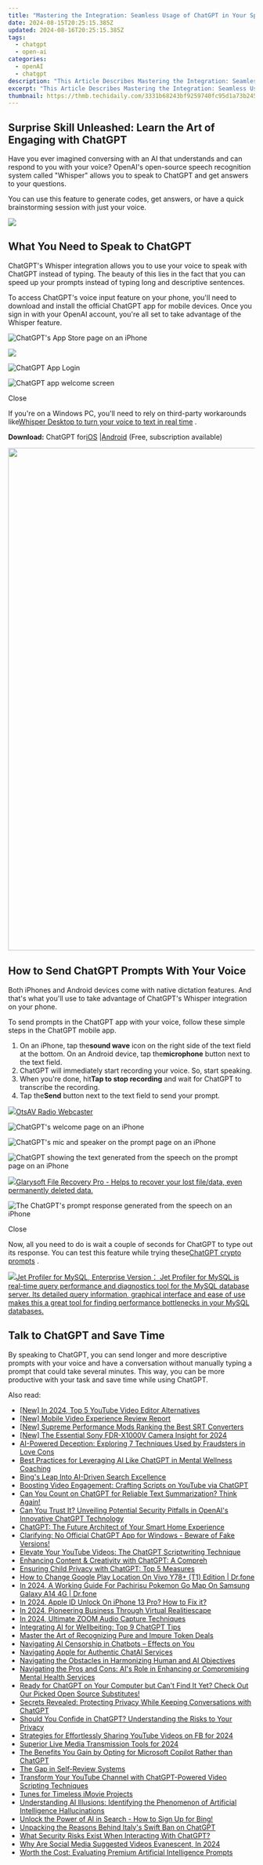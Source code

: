 ```yaml
---
title: "Mastering the Integration: Seamless Usage of ChatGPT in Your Spreadsheets with GPT-4"
date: 2024-08-15T20:25:15.385Z
updated: 2024-08-16T20:25:15.385Z
tags:
  - chatgpt
  - open-ai
categories:
  - openAI
  - chatgpt
description: "This Article Describes Mastering the Integration: Seamless Usage of ChatGPT in Your Spreadsheets with GPT-4"
excerpt: "This Article Describes Mastering the Integration: Seamless Usage of ChatGPT in Your Spreadsheets with GPT-4"
thumbnail: https://thmb.techidaily.com/3331b68243bf9259740fc95d1a73b2453b86dd532a7a2ec26036834e7833dd28.jpg
---
```


## Surprise Skill Unleashed: Learn the Art of Engaging with ChatGPT

 Have you ever imagined conversing with an AI that understands and can respond to you with your voice? OpenAI's open-source speech recognition system called "Whisper" allows you to speak to ChatGPT and get answers to your questions.

 You can use this feature to generate codes, get answers, or have a quick brainstorming session with just your voice.

<!-- affiliate ads begin -->
<a href="https://estore.macxdvd.com/order/checkout.php?PRODS=4526659&QTY=1&AFFILIATE=108875&CART=1"><img src="https://www.macxdvd.com/affiliate/new-banner/vcp-500x500.jpg" border="0"></a>
<!-- affiliate ads end -->
## What You Need to Speak to ChatGPT

 ChatGPT's Whisper integration allows you to use your voice to speak with ChatGPT instead of typing. The beauty of this lies in the fact that you can speed up your prompts instead of typing long and descriptive sentences.

 To access ChatGPT's voice input feature on your phone, you'll need to download and install the official ChatGPT app for mobile devices. Once you sign in with your OpenAI account, you're all set to take advantage of the Whisper feature.

![ChatGPT's App Store page on an iPhone](https://static1.makeuseofimages.com/wordpress/wp-content/uploads/2023/08/chatgpt-s-app-store-page-on-an-iphone.jpg)

<!-- affiliate ads begin -->
<a href="https://store.nero.com/order/checkout.php?PRODS=22889392&QTY=1&AFFILIATE=108875&CART=1"><img src="http://webstatic.nero.com/nero2015-com-wAssets/img/affiliate/media/banner728-90eng.jpg" border="0"></a>
<!-- affiliate ads end -->
![ChatGPT App Login](https://static1.makeuseofimages.com/wordpress/wp-content/uploads/2023/05/chatgpt-app-login.jpg)

![ChatGPT app welcome screen](https://static1.makeuseofimages.com/wordpress/wp-content/uploads/2023/05/chatgpt-app-welcome-screen.jpg)

Close

 If you're on a Windows PC, you'll need to rely on third-party workarounds like[Whisper Desktop to turn your voice to text in real time](https://www.makeuseof.com/windows-whisper-desktop-guide/) .

**Download:** ChatGPT for[iOS](http://apps.apple.com/app/openai-chatgpt/id6448311069) |[Android](https://www.anrdoezrs.net/links/7251228/type/dlg/sid/UUmuoUeUpU2029654/https://play.google.com/store/apps/details?id=com.openai.chatgpt&hl=en&gl=US) (Free, subscription available)

<!-- affiliate ads begin -->
<a href="https://ephamedtechinc.pxf.io/c/5597632/2097466/26400?prodsku=B700" target="_top" id="2097466"><img src="//a.impactradius-go.com/display-ad/26400-2097466" border="0" alt="" width="2048" height="1024"/></a><img height="0" width="0" src="https://imp.pxf.io/i/5597632/2097466/26400" style="position:absolute;visibility:hidden;" border="0" />
<!-- affiliate ads end -->
## How to Send ChatGPT Prompts With Your Voice

 Both iPhones and Android devices come with native dictation features. And that's what you'll use to take advantage of ChatGPT's Whisper integration on your phone.

 To send prompts in the ChatGPT app with your voice, follow these simple steps in the ChatGPT mobile app.

1. On an iPhone, tap the**sound wave** icon on the right side of the text field at the bottom. On an Android device, tap the**microphone** button next to the text field.
2. ChatGPT will immediately start recording your voice. So, start speaking.
3. When you're done, hit**Tap to stop recording** and wait for ChatGPT to transcribe the recording.
4. Tap the**Send** button next to the text field to send your prompt.

<!-- affiliate ads begin -->
<a href="https://otszone.ots7.com/order/checkout.php?PRODS=4713322&QTY=1&AFFILIATE=108875&CART=1"><img src="https://green.ots7.com/screenshots/OtsAV/OtsAVRadio1.90-300x188.jpg" border="0">OtsAV Radio Webcaster</a>
<!-- affiliate ads end -->
![ChatGPT's welcome page on an iPhone](https://static1.makeuseofimages.com/wordpress/wp-content/uploads/2023/09/img_4309.jpg)

![ChatGPT's mic and speaker on the prompt page on an iPhone](https://static1.makeuseofimages.com/wordpress/wp-content/uploads/2023/09/img_4311.jpg)

![ChatGPT showing the text generated from the speech on the prompt page on an iPhone](https://static1.makeuseofimages.com/wordpress/wp-content/uploads/2023/09/img_4313.jpg)

<!-- affiliate ads begin -->
<a href="https://order.glarysoft.com/order/checkout.php?PRODS=35408920&QTY=1&AFFILIATE=108875&CART=1"><img src="https://secure.avangate.com/images/merchant/6734fa703f6633ab896eecbdfad8953a/products/FR-200-1.png" border="0">Glarysoft File Recovery Pro - Helps to recover your lost file/data, even permanently deleted data. </a>
<!-- affiliate ads end -->
![The ChatGPT's prompt response generated from the speech on an iPhone](https://static1.makeuseofimages.com/wordpress/wp-content/uploads/2023/09/img_4314.jpg)

Close

 Now, all you need to do is wait a couple of seconds for ChatGPT to type out its response. You can test this feature while trying these[ChatGPT crypto prompts](https://www.makeuseof.com/the-best-chatgpt-crypto-prompts/) .

<!-- affiliate ads begin -->
<a href="https://secure.2checkout.com/order/checkout.php?PRODS=4576829&QTY=1&AFFILIATE=108875&CART=1"><img src="https://secure.avangate.com/images/merchant/9e740b84bb48a64dde25061566299467/products/copy_1_jp_box_big.png" border="0">Jet Profiler for MySQL, Enterprise Version： Jet Profiler for MySQL is real-time query performance and diagnostics tool for the MySQL database server. Its detailed query information, graphical interface and ease of use makes this a great tool for finding performance bottlenecks in your MySQL databases. </a>
<!-- affiliate ads end -->
## Talk to ChatGPT and Save Time

 By speaking to ChatGPT, you can send longer and more descriptive prompts with your voice and have a conversation without manually typing a prompt that could take several minutes. This way, you can be more productive with your task and save time while using ChatGPT.


<ins class="adsbygoogle"
     style="display:block"
     data-ad-format="autorelaxed"
     data-ad-client="ca-pub-7571918770474297"
     data-ad-slot="1223367746"></ins>



<ins class="adsbygoogle"
     style="display:block"
     data-ad-client="ca-pub-7571918770474297"
     data-ad-slot="8358498916"
     data-ad-format="auto"
     data-full-width-responsive="true"></ins>

<span class="atpl-alsoreadstyle">Also read:</span>
<div><ul>
<li><a href="https://facebook-record-videos.techidaily.com/new-in-2024-top-5-youtube-video-editor-alternatives/"><u>[New] In 2024, Top 5 YouTube Video Editor Alternatives</u></a></li>
<li><a href="https://fox-direct.techidaily.com/new-mobile-video-experience-review-report/"><u>[New] Mobile Video Experience Review Report</u></a></li>
<li><a href="https://some-guidance.techidaily.com/new-supreme-performance-mods-ranking-the-best-srt-converters/"><u>[New] Supreme Performance Mods  Ranking the Best SRT Converters</u></a></li>
<li><a href="https://vp-tips.techidaily.com/new-the-essential-sony-fdr-x1000v-camera-insight-for-2024/"><u>[New] The Essential Sony FDR-X1000V Camera Insight for 2024</u></a></li>
<li><a href="https://tech-hub.techidaily.com/ai-powered-deception-exploring-7-techniques-used-by-fraudsters-in-love-cons/"><u>AI-Powered Deception: Exploring 7 Techniques Used by Fraudsters in Love Cons</u></a></li>
<li><a href="https://tech-hub.techidaily.com/best-practices-for-leveraging-ai-like-chatgpt-in-mental-wellness-coaching/"><u>Best Practices for Leveraging AI Like ChatGPT in Mental Wellness Coaching</u></a></li>
<li><a href="https://tech-hub.techidaily.com/bings-leap-into-ai-driven-search-excellence/"><u>Bing's Leap Into AI-Driven Search Excellence</u></a></li>
<li><a href="https://tech-hub.techidaily.com/boosting-video-engagement-crafting-scripts-on-youtube-via-chatgpt/"><u>Boosting Video Engagement: Crafting Scripts on YouTube via ChatGPT</u></a></li>
<li><a href="https://tech-hub.techidaily.com/can-you-count-on-chatgpt-for-reliable-text-summarization-think-again/"><u>Can You Count on ChatGPT for Reliable Text Summarization? Think Again!</u></a></li>
<li><a href="https://tech-hub.techidaily.com/can-you-trust-it-unveiling-potential-security-pitfalls-in-openais-innovative-chatgpt-technology/"><u>Can You Trust It? Unveiling Potential Security Pitfalls in OpenAI's Innovative ChatGPT Technology</u></a></li>
<li><a href="https://tech-hub.techidaily.com/chatgpt-the-future-architect-of-your-smart-home-experience/"><u>ChatGPT: The Future Architect of Your Smart Home Experience</u></a></li>
<li><a href="https://tech-hub.techidaily.com/clarifying-no-official-chatgpt-app-for-windows-beware-of-fake-versions/"><u>Clarifying: No Official ChatGPT App for Windows - Beware of Fake Versions!</u></a></li>
<li><a href="https://tech-hub.techidaily.com/elevate-your-youtube-videos-the-chatgpt-scriptwriting-technique/"><u>Elevate Your YouTube Videos: The ChatGPT Scriptwriting Technique</u></a></li>
<li><a href="https://tech-hub.techidaily.com/enhancing-content-and-creativity-with-chatgpt-a-compreh/"><u>Enhancing Content & Creativity with ChatGPT: A Compreh</u></a></li>
<li><a href="https://tech-hub.techidaily.com/ensuring-child-privacy-with-chatgpt-top-5-measures/"><u>Ensuring Child Privacy with ChatGPT: Top 5 Measures</u></a></li>
<li><a href="https://fake-location.techidaily.com/how-to-change-google-play-location-on-vivo-y78plus-t1-edition-drfone-by-drfone-virtual-android/"><u>How to Change Google Play Location On Vivo Y78+ (T1) Edition | Dr.fone</u></a></li>
<li><a href="https://change-location.techidaily.com/in-2024-a-working-guide-for-pachirisu-pokemon-go-map-on-samsung-galaxy-a14-4g-drfone-by-drfone-virtual-android/"><u>In 2024, A Working Guide For Pachirisu Pokemon Go Map On Samsung Galaxy A14 4G | Dr.fone</u></a></li>
<li><a href="https://apple-account.techidaily.com/in-2024-apple-id-unlock-on-iphone-13-pro-how-to-fix-it-by-drfone-ios/"><u>In 2024, Apple ID Unlock On iPhone 13 Pro? How to Fix it?</u></a></li>
<li><a href="https://extra-approaches.techidaily.com/in-2024-pioneering-business-through-virtual-realitiescape/"><u>In 2024, Pioneering Business Through Virtual Realitiescape</u></a></li>
<li><a href="https://screen-activity-recording.techidaily.com/in-2024-ultimate-zoom-audio-capture-techniques/"><u>In 2024, Ultimate ZOOM Audio Capture Techniques</u></a></li>
<li><a href="https://tech-hub.techidaily.com/integrating-ai-for-wellbeiting-top-9-chatgpt-tips/"><u>Integrating AI for Wellbeiting: Top 9 ChatGPT Tips</u></a></li>
<li><a href="https://tech-hub.techidaily.com/master-the-art-of-recognizing-pure-and-impure-token-deals/"><u>Master the Art of Recognizing Pure and Impure Token Deals</u></a></li>
<li><a href="https://tech-hub.techidaily.com/navigating-ai-censorship-in-chatbots-effects-on-you/"><u>Navigating AI Censorship in Chatbots – Effects on You</u></a></li>
<li><a href="https://tech-hub.techidaily.com/navigating-apple-for-authentic-chatai-services/"><u>Navigating Apple for Authentic ChatAI Services</u></a></li>
<li><a href="https://tech-hub.techidaily.com/navigating-the-obstacles-in-harmonizing-human-and-ai-objectives/"><u>Navigating the Obstacles in Harmonizing Human and AI Objectives</u></a></li>
<li><a href="https://tech-hub.techidaily.com/navigating-the-pros-and-cons-ais-role-in-enhancing-or-compromising-mental-health-services/"><u>Navigating the Pros and Cons: AI's Role in Enhancing or Compromising Mental Health Services</u></a></li>
<li><a href="https://tech-hub.techidaily.com/1722009919361-ready-for-chatgpt-on-your-computer-but-cant-find-it-yet-check-out-our-picked-open-source-substitutes/"><u>Ready for ChatGPT on Your Computer but Can't Find It Yet? Check Out Our Picked Open Source Substitutes!</u></a></li>
<li><a href="https://tech-hub.techidaily.com/secrets-revealed-protecting-privacy-while-keeping-conversations-with-chatgpt/"><u>Secrets Revealed: Protecting Privacy While Keeping Conversations with ChatGPT</u></a></li>
<li><a href="https://tech-hub.techidaily.com/should-you-confide-in-chatgpt-understanding-the-risks-to-your-privacy/"><u>Should You Confide in ChatGPT? Understanding the Risks to Your Privacy</u></a></li>
<li><a href="https://facebook-clips.techidaily.com/strategies-for-effortlessly-sharing-youtube-videos-on-fb-for-2024/"><u>Strategies for Effortlessly Sharing YouTube Videos on FB for 2024</u></a></li>
<li><a href="https://vp-tips.techidaily.com/superior-live-media-transmission-tools-for-2024/"><u>Superior Live Media Transmission Tools for 2024</u></a></li>
<li><a href="https://tech-hub.techidaily.com/the-benefits-you-gain-by-opting-for-microsoft-copilot-rather-than-chatgpt/"><u>The Benefits You Gain by Opting for Microsoft Copilot Rather than ChatGPT</u></a></li>
<li><a href="https://tech-hub.techidaily.com/the-gap-in-self-review-systems/"><u>The Gap in Self-Review Systems</u></a></li>
<li><a href="https://tech-hub.techidaily.com/transform-your-youtube-channel-with-chatgpt-powered-video-scripting-techniques/"><u>Transform Your YouTube Channel with ChatGPT-Powered Video Scripting Techniques</u></a></li>
<li><a href="https://extra-hints.techidaily.com/tunes-for-timeless-imovie-projects/"><u>Tunes for Timeless iMovie Projects</u></a></li>
<li><a href="https://tech-hub.techidaily.com/understanding-ai-illusions-identifying-the-phenomenon-of-artificial-intelligence-hallucinations/"><u>Understanding AI Illusions: Identifying the Phenomenon of Artificial Intelligence Hallucinations</u></a></li>
<li><a href="https://tech-hub.techidaily.com/1721893987489-unlock-the-power-of-ai-in-search-how-to-sign-up-for-bing/"><u>Unlock the Power of AI in Search - How to Sign Up for Bing!</u></a></li>
<li><a href="https://tech-hub.techidaily.com/unpacking-the-reasons-behind-italys-swift-ban-on-chatgpt/"><u>Unpacking the Reasons Behind Italy's Swift Ban on ChatGPT</u></a></li>
<li><a href="https://tech-hub.techidaily.com/what-security-risks-exist-when-interacting-with-chatgpt/"><u>What Security Risks Exist When Interacting With ChatGPT?</u></a></li>
<li><a href="https://facebook-videos.techidaily.com/why-are-social-media-suggested-videos-evanescent-in-2024/"><u>Why Are Social Media Suggested Videos Evanescent, In 2024</u></a></li>
<li><a href="https://tech-hub.techidaily.com/worth-the-cost-evaluating-premium-artificial-intelligence-prompts/"><u>Worth the Cost: Evaluating Premium Artificial Intelligence Prompts</u></a></li>
</ul></div>
